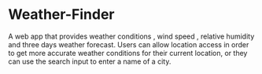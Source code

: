 # Weather-Finder
A web app that provides weather conditions , wind speed , relative humidity and three days weather forecast. Users can allow location access in order to get more accurate weather conditions for their current location, or they can use the search input to enter a name of a city.
